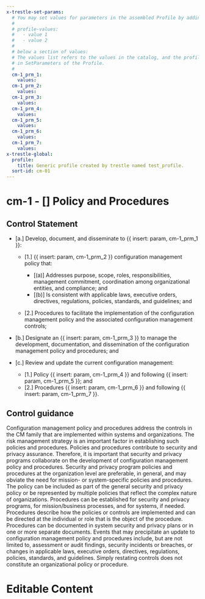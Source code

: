 ```yaml
---
x-trestle-set-params:
  # You may set values for parameters in the assembled Profile by adding
  #
  # profile-values:
  #   - value 1
  #   - value 2
  #
  # below a section of values:
  # The values list refers to the values in the catalog, and the profile-values represent values
  # in SetParameters of the Profile.
  #
  cm-1_prm_1:
    values:
  cm-1_prm_2:
    values:
  cm-1_prm_3:
    values:
  cm-1_prm_4:
    values:
  cm-1_prm_5:
    values:
  cm-1_prm_6:
    values:
  cm-1_prm_7:
    values:
x-trestle-global:
  profile:
    title: Generic profile created by trestle named test_profile.
  sort-id: cm-01
---
```


# cm-1 - \[\] Policy and Procedures

## Control Statement

- \[a.\] Develop, document, and disseminate to {{ insert: param, cm-1_prm_1 }}:

  - \[1.\] {{ insert: param, cm-1_prm_2 }} configuration management policy that:

    - \[(a)\] Addresses purpose, scope, roles, responsibilities, management commitment, coordination among organizational entities, and compliance; and
    - \[(b)\] Is consistent with applicable laws, executive orders, directives, regulations, policies, standards, and guidelines; and

  - \[2.\] Procedures to facilitate the implementation of the configuration management policy and the associated configuration management controls;

- \[b.\] Designate an {{ insert: param, cm-1_prm_3 }} to manage the development, documentation, and dissemination of the configuration management policy and procedures; and

- \[c.\] Review and update the current configuration management:

  - \[1.\] Policy {{ insert: param, cm-1_prm_4 }} and following {{ insert: param, cm-1_prm_5 }}; and
  - \[2.\] Procedures {{ insert: param, cm-1_prm_6 }} and following {{ insert: param, cm-1_prm_7 }}.

## Control guidance

Configuration management policy and procedures address the controls in the CM family that are implemented within systems and organizations. The risk management strategy is an important factor in establishing such policies and procedures. Policies and procedures contribute to security and privacy assurance. Therefore, it is important that security and privacy programs collaborate on the development of configuration management policy and procedures. Security and privacy program policies and procedures at the organization level are preferable, in general, and may obviate the need for mission- or system-specific policies and procedures. The policy can be included as part of the general security and privacy policy or be represented by multiple policies that reflect the complex nature of organizations. Procedures can be established for security and privacy programs, for mission/business processes, and for systems, if needed. Procedures describe how the policies or controls are implemented and can be directed at the individual or role that is the object of the procedure. Procedures can be documented in system security and privacy plans or in one or more separate documents. Events that may precipitate an update to configuration management policy and procedures include, but are not limited to, assessment or audit findings, security incidents or breaches, or changes in applicable laws, executive orders, directives, regulations, policies, standards, and guidelines. Simply restating controls does not constitute an organizational policy or procedure.

# Editable Content

<!-- Make additions and edits below -->
<!-- The above represents the contents of the control as received by the profile, prior to additions. -->
<!-- If the profile makes additions to the control, they will appear below. -->
<!-- The above markdown may not be edited but you may edit the content below, and/or introduce new additions to be made by the profile. -->
<!-- If there is a yaml header at the top, parameter values may be edited. Use --set-parameters to incorporate the changes during assembly. -->
<!-- The content here will then replace what is in the profile for this control, after running profile-assemble. -->
<!-- The current profile has no added parts for this control, but you may add new ones here. -->
<!-- Each addition must have a heading either of the form ## Control my_addition_name -->
<!-- or ## Part a. (where the a. refers to one of the control statement labels.) -->
<!-- "## Control" parts are new parts added after the statement part. -->
<!-- "## Part" parts are new parts added into the top-level statement part with that label. -->
<!-- Subparts may be added with nested hash levels of the form ### My Subpart Name -->
<!-- underneath the parent ## Control or ## Part being added -->
<!-- See https://ibm.github.io/compliance-trestle/tutorials/ssp_profile_catalog_authoring/ssp_profile_catalog_authoring for guidance. -->
